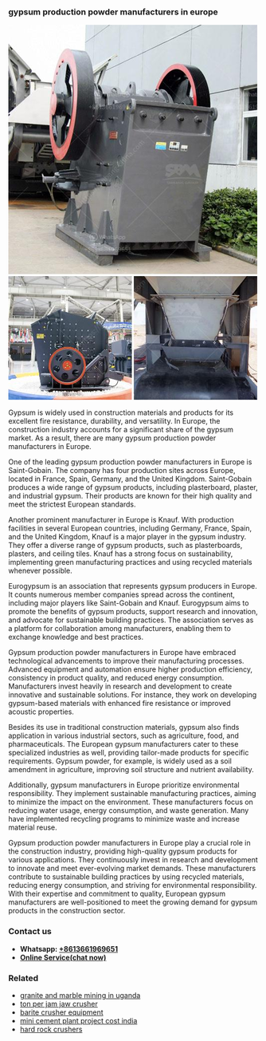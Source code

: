 <h3>gypsum production powder manufacturers in europe</h3><img src='1708309572.jpg' alt=''><p>Gypsum is widely used in construction materials and products for its excellent fire resistance, durability, and versatility. In Europe, the construction industry accounts for a significant share of the gypsum market. As a result, there are many gypsum production powder manufacturers in Europe.</p><p>One of the leading gypsum production powder manufacturers in Europe is Saint-Gobain. The company has four production sites across Europe, located in France, Spain, Germany, and the United Kingdom. Saint-Gobain produces a wide range of gypsum products, including plasterboard, plaster, and industrial gypsum. Their products are known for their high quality and meet the strictest European standards.</p><p>Another prominent manufacturer in Europe is Knauf. With production facilities in several European countries, including Germany, France, Spain, and the United Kingdom, Knauf is a major player in the gypsum industry. They offer a diverse range of gypsum products, such as plasterboards, plasters, and ceiling tiles. Knauf has a strong focus on sustainability, implementing green manufacturing practices and using recycled materials whenever possible.</p><p>Eurogypsum is an association that represents gypsum producers in Europe. It counts numerous member companies spread across the continent, including major players like Saint-Gobain and Knauf. Eurogypsum aims to promote the benefits of gypsum products, support research and innovation, and advocate for sustainable building practices. The association serves as a platform for collaboration among manufacturers, enabling them to exchange knowledge and best practices.</p><p>Gypsum production powder manufacturers in Europe have embraced technological advancements to improve their manufacturing processes. Advanced equipment and automation ensure higher production efficiency, consistency in product quality, and reduced energy consumption. Manufacturers invest heavily in research and development to create innovative and sustainable solutions. For instance, they work on developing gypsum-based materials with enhanced fire resistance or improved acoustic properties.</p><p>Besides its use in traditional construction materials, gypsum also finds application in various industrial sectors, such as agriculture, food, and pharmaceuticals. The European gypsum manufacturers cater to these specialized industries as well, providing tailor-made products for specific requirements. Gypsum powder, for example, is widely used as a soil amendment in agriculture, improving soil structure and nutrient availability.</p><p>Additionally, gypsum manufacturers in Europe prioritize environmental responsibility. They implement sustainable manufacturing practices, aiming to minimize the impact on the environment. These manufacturers focus on reducing water usage, energy consumption, and waste generation. Many have implemented recycling programs to minimize waste and increase material reuse.</p><p>Gypsum production powder manufacturers in Europe play a crucial role in the construction industry, providing high-quality gypsum products for various applications. They continuously invest in research and development to innovate and meet ever-evolving market demands. These manufacturers contribute to sustainable building practices by using recycled materials, reducing energy consumption, and striving for environmental responsibility. With their expertise and commitment to quality, European gypsum manufacturers are well-positioned to meet the growing demand for gypsum products in the construction sector.</p><h3>Contact us</h3><ul><li><strong>Whatsapp:&nbsp;<a href="https://wa.me/8613661969651">+8613661969651</a></strong></li><li><a href="https://swt.shibang-china.com/?git&amp;zhl&amp;gypsum production powder manufacturers in europe"><strong>Online Service(chat now)</strong></a></li></ul><h3>Related</h3><ul><li><a href='granite and marble mining in uganda.md'>granite and marble mining in uganda</a></li><li><a href='ton per jam jaw crusher.md'>ton per jam jaw crusher</a></li><li><a href='barite crusher equipment.md'>barite crusher equipment</a></li><li><a href='mini cement plant project cost india.md'>mini cement plant project cost india</a></li><li><a href='hard rock crushers.md'>hard rock crushers</a></li></ul>